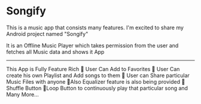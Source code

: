 # Songify
This is a music app that consists many features.
I'm excited to share my Android project named "Songify"

It is an Offline Music Player which takes permission from the user and fetches all Music data and shows it App

***********************
This App is Fully Feature Rich
🔹 User Can Add to Favorites
🔹 User Can create his own Playlist and Add songs to them
🔹 User can Share particular Music Files with anyone
🔹Also Equalizer feature is also being provided
🔹 Shuffle Button
🔹Loop Button to continuously play that particular song
and Many More...
